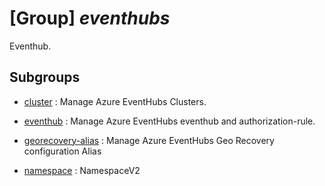 # [Group] _eventhubs_

Eventhub.

## Subgroups

- [cluster](/Commands/eventhubs/cluster/readme.md)
: Manage Azure EventHubs Clusters.

- [eventhub](/Commands/eventhubs/eventhub/readme.md)
: Manage Azure EventHubs eventhub and authorization-rule.

- [georecovery-alias](/Commands/eventhubs/georecovery-alias/readme.md)
: Manage Azure EventHubs Geo Recovery configuration Alias

- [namespace](/Commands/eventhubs/namespace/readme.md)
: NamespaceV2
